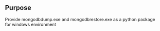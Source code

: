 ## Purpose

Provide mongodbdump.exe and mongodbrestore.exe as a python package for windows environment